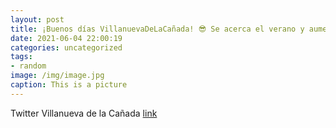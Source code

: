 ```yaml
---
layout: post
title: ¡Buenos días VillanuevaDeLaCañada! 😎 Se acerca el verano y aumentan las horas de exposición al sol, por lo que resulta fundame...
date: 2021-06-04 22:00:19
categories: uncategorized
tags:
- random
image: /img/image.jpg
caption: This is a picture
---
```

Twitter Villanueva de la Cañada [link](https://twitter.com/AytoVDLCanada/status/1400726660878581767)
